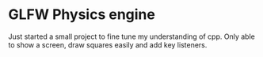 # GLFW Physics engine

Just started a small project to fine tune my understanding of cpp. Only able to show a screen, draw squares easily and add key listeners.
